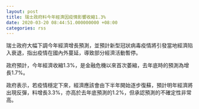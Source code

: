 ```yaml
---
layout: post
title: 瑞士政府料今年經濟因疫情影響收縮1.3%
date: 2020-03-20 08:44:51.000000000 +08:00
categories: rss
---
```


瑞士政府大幅下調今年經濟增長預測，並預計新型冠狀病毒疫情將引發當地經濟陷入衰退，指出疫情在國內外蔓延，導致部分經濟活動暫停。

政府預計，今年經濟收縮1.3%，是金融危機以來首次萎縮，去年底時的預測為增長1.7%。

政府表示，若疫情穩定下來，經濟應該會由下半年開始逐步復蘇，預計明年經濟將出現反彈，料增長3.3%，亦高於去年底預測的1.2%，但承認預測的不確定性非常高。
